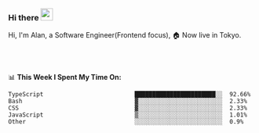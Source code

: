 ### Hi there <img src="https://media.giphy.com/media/hvRJCLFzcasrR4ia7z/giphy.gif" width="25px">

<!-- ![visitors](https://visitor-badge.glitch.me/badge?page_id=dislfyer.dislfyer) -->

Hi, I'm Alan, a Software Engineer(Frontend focus), 🏠 Now live in Tokyo.

<br/>
<br/>

📊 **This Week I Spent My Time On:**


<!--START_SECTION:waka-->

```text
TypeScript                          ███████████████████████░░  92.66%
Bash                                ▓░░░░░░░░░░░░░░░░░░░░░░░░  2.33%
CSS                                 ▓░░░░░░░░░░░░░░░░░░░░░░░░  2.33%
JavaScript                          ▒░░░░░░░░░░░░░░░░░░░░░░░░  1.01%
Other                               ░░░░░░░░░░░░░░░░░░░░░░░░░  0.9%
```

<!--END_SECTION:waka-->

<!--
**About Me:**
 -->
